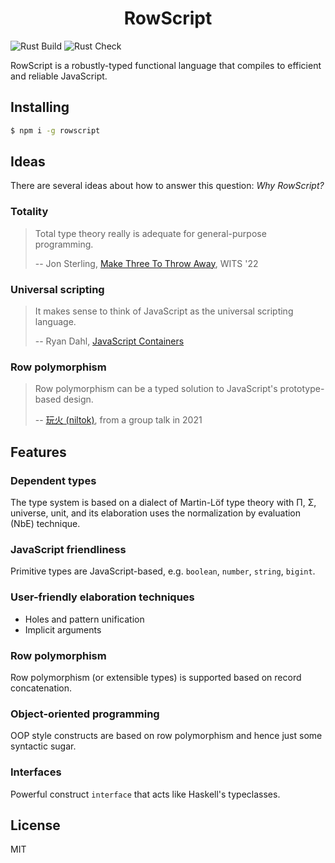 <h1 align="center">RowScript</h1>

![Rust Build](https://github.com/rowscript/rowscript/actions/workflows/build.yml/badge.svg)
![Rust Check](https://github.com/rowscript/rowscript/actions/workflows/check.yml/badge.svg)

RowScript is a robustly-typed functional language that compiles to efficient and reliable JavaScript.

## Installing

```bash
$ npm i -g rowscript
```

## Ideas

There are several ideas about how to answer this question: *Why RowScript?*

### Totality

> Total type theory really is adequate for general-purpose programming.
>
> -- Jon Sterling, [Make Three To Throw Away], WITS '22

[Make Three To Throw Away]: https://www.jonmsterling.com/slides/sterling-2022-wits.pdf

### Universal scripting

> It makes sense to think of JavaScript as the universal scripting language.
>
> -- Ryan Dahl, [JavaScript Containers]

[JavaScript Containers]: https://tinyclouds.org/javascript_containers

### Row polymorphism

> Row polymorphism can be a typed solution to JavaScript's prototype-based design.
>
> -- [玩火 (niltok)], from a group talk in 2021

[玩火 (niltok)]: https://github.com/niltok

## Features

### Dependent types

The type system is based on a dialect of Martin-Löf type theory with Π, Σ, universe, unit, and its elaboration uses the
normalization by evaluation (NbE) technique.

### JavaScript friendliness

Primitive types are JavaScript-based, e.g. `boolean`, `number`, `string`, `bigint`.

### User-friendly elaboration techniques

* Holes and pattern unification
* Implicit arguments

### Row polymorphism

Row polymorphism (or extensible types) is supported based on record concatenation.

### Object-oriented programming

OOP style constructs are based on row polymorphism and hence just some syntactic sugar.

### Interfaces

Powerful construct `interface` that acts like Haskell's typeclasses.

## License

MIT
